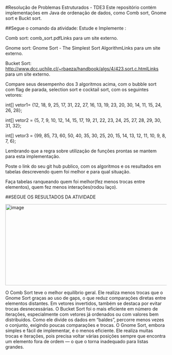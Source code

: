 #Resolução de Problemas Estruturados - TDE3
Este repositório contém implementações em Java de ordenação de dados, como Comb sort, Gnome sort e Buckt sort.

##Segue o comando da atividade:
Estude e Implemente :

Comb sort:  comb_sort.pdfLinks para um site externo.

Gnome sort: Gnome Sort - The Simplest Sort AlgorithmLinks para um site externo.

Bucket Sort: http://www.dcc.uchile.cl/~rbaeza/handbook/algs/4/423.sort.c.htmlLinks para um site externo.

 

Compare seus desempenho dos 3 algoritmos acima, com o bubble sort com flag de parada, selection sort e cocktail sort,  com os seguintes vetores:

int[] vetor1= {12, 18, 9, 25, 17, 31, 22, 27, 16, 13, 19, 23, 20, 30, 14, 11, 15, 24, 26, 28};

int[] vetor2 = {5, 7, 9, 10, 12, 14, 15, 17, 19, 21, 22, 23, 24, 25, 27, 28, 29, 30, 31, 32};

int[] vetor3 = {99, 85, 73, 60, 50, 40, 35, 30, 25, 20, 15, 14, 13, 12, 11, 10, 9, 8, 7, 6};

 



Lembrando que a regra sobre utilização de funções prontas se mantem para esta implementação.

Poste o link do seu git hub publico, com os algoritmos e os resultados em tabelas descrevendo quem foi melhor e para qual situação.

Faça tabelas ranqueando quem foi melhor(fez menos trocas entre elementos), quem fez menos interações(rodou laço). 


##SEGUE OS RESULTADOS DA ATIVIDADE

<img width="673" height="254" alt="image" src="https://github.com/user-attachments/assets/98f1b242-76b1-4d2f-a558-acda44ee03b3" />

O Comb Sort teve o melhor equilíbrio geral. Ele realiza menos trocas que o Gnome Sort graças ao uso de gaps, o que reduz comparações diretas entre elementos distantes. Em vetores invertidos, também se destaca por evitar trocas desnecessárias.
O Bucket Sort foi o mais eficiente em número de iterações, especialmente com vetores já ordenados ou com valores bem distribuídos. Como ele divide os dados em “baldes”, percorre menos vezes o conjunto, exigindo poucas comparações e trocas.
O Gnome Sort, embora simples e fácil de implementar, é o menos eficiente. Ele realiza muitas trocas e iterações, pois precisa voltar várias posições sempre que encontra um elemento fora de ordem — o que o torna inadequado para listas grandes.
